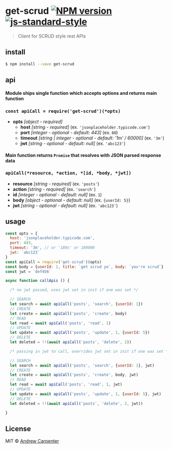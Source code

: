 # get-scrud [![NPM version](https://badge.fury.io/js/get-scrud.svg)](https://npmjs.org/package/get-scrud)   [![js-standard-style](https://img.shields.io/badge/code%20style-standard-brightgreen.svg?style=flat)](https://github.com/feross/standard)

> Client for SCRUD style rest APIs

## install

```sh
$ npm install --save get-scrud
```

## api

#### Module ships single function which accepts options and returns main function

### `const apiCall = require('get-scrud')(*opts)`

- **opts** *[object - required]*
  - **host** *[string - required]* (ex. `'jsonplaceholder.typicode.com'`)
  - **port** *[integer - optional - default: 443]* (ex. `80`)
  - **timeout** *[string | integer - optional - default: '1m' / 60000]* (ex. `'3m'`)
  - **jwt** *[string - optional - default: null]* (ex. `'abc123'`)

#### Main function returns `Promise` that resolves with JSON parsed response data

### `apiCall(*resource, *action, *[id, *body, *jwt])`

- **resource** *[string - required]* (ex. `'posts'`)
- **action** *[string - required]* (ex. `'search'`)
- **id** *[integer - optional - default: null]* (ex. `1`)
- **body** *[object - optional - default: null]* (ex. `{userId: 5}`)
- **jwt** *[string - optional - default: null]* (ex. `'abc123'`)

## usage

```js
const opts = {
  host: 'jsonplaceholder.typicode.com',
  port: 443,
  timeout: '3m', // or '180s' or 180000
  jwt: `abc123`
}
const apiCall = require('get-scrud')(opts)
const body = {userId: 1, title: `get scrud yo`, body: `you're scrud`}
const jwt = `def456`

async function callApis () {

  /* no jwt passed, uses jwt set in init if one was set */

  // SEARCH
  let search = await apiCall('posts', 'search', {userId: 1})
  // CREATE
  let create = await apiCall('posts', 'create', body)
  // READ
  let read = await apiCall('posts', 'read', 1)
  // UPDATE
  let update = await apiCall('posts', 'update', 1, {userId: 5})
  // DELETE
  let deleted = !!(await apiCall('posts', 'delete', 2))

  /* passing in jwt to call, overrides jwt set in init if one was set */

  // SEARCH
  let search = await apiCall('posts', 'search', {userId: 1}, jwt)
  // CREATE
  let create = await apiCall('posts', 'create', body, jwt)
  // READ
  let read = await apiCall('posts', 'read', 1, jwt)
  // UPDATE
  let update = await apiCall('posts', 'update', 1, {userId: 5}, jwt)
  // DELETE
  let deleted = !!(await apiCall('posts', 'delete', 2, jwt))

}
```

## License

MIT © [Andrew Carpenter](https://github.com/doesdev)
